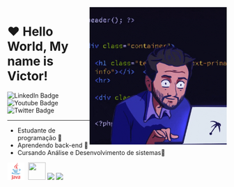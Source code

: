 <img src = "giphy.gif" width = "315px" align = "right">

# ❤  Hello World, My name is Victor! 

 <div id="badges">
    <img src="https://img.shields.io/badge/LinkedIn-blue?style=for-the-badge&logo=linkedin&logoColor=white" alt="LinkedIn Badge"/>
  <img src="https://img.shields.io/badge/YouTube-red?style=for-the-badge&logo=youtube&logoColor=white" alt="Youtube Badge"/>
  <img src="https://img.shields.io/badge/Twitter-blue?style=for-the-badge&logo=twitter&logoColor=white" alt="Twitter Badge"/>
</div>

---

- Estudante de programação 💙
- Aprendendo back-end 💛
- Cursando Análise e Desenvolvimento de sistemas🖤

<div>
  <img src="https://github.com/devicons/devicon/blob/master/icons/java/java-original-wordmark.svg" title="Java" alt="Java" width="40" height="40"/>&nbsp;
 <img src ="https://1.bp.blogspot.com/-01ThfbHBmw4/WlC7rq65opI/AAAAAAAAHgs/5QWw8Vf4k-EPx6L5nfwEfbLnF6OW7D48wCLcBGAs/s1600/linguagem-c.png" width="40" height="40>
</div>

---

<div align = "after">
<img height = "150em" src="https://github-readme-stats.vercel.app/api/top-langs/?username=risoflorais&show_icons=true&theme=bear&count_private=true"/>
<img height = "150em" src="https://github-readme-stats.vercel.app/api?username=victorluhan&show_icons=true&show_icons=true&theme=bear&count_private=true" />
</div>
